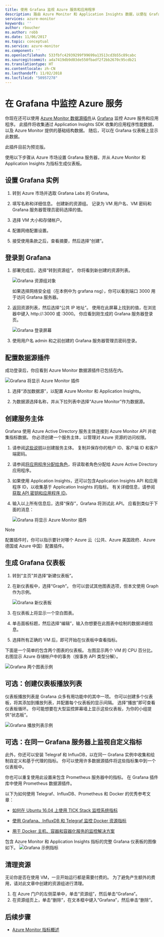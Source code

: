 ```yaml
---
title: 使用 Grafana 监视 Azure 服务和应用程序
description: 路由 Azure Monitor 和 Application Insights 数据，以便在 Grafana 中进行查看。
services: azure-monitor
keywords: ''
author: rboucher
ms.author: robb
ms.date: 11/06/2017
ms.topic: conceptual
ms.service: azure-monitor
ms.component: ''
ms.openlocfilehash: 533fbfc42939299f99699a13513cd3b55c89cabc
ms.sourcegitcommit: ada7419db9d03de550fbadf2f2bb2670c95cdb21
ms.translationtype: HT
ms.contentlocale: zh-CN
ms.lasthandoff: 11/02/2018
ms.locfileid: "50957278"
---
```

# <a name="monitor-your-azure-services-in-grafana"></a>在 Grafana 中监控 Azure 服务
你现在还可以使用 [Azure Monitor 数据源插件](https://grafana.com/plugins/grafana-azure-monitor-datasource)从 [Grafana](https://grafana.com/) 监控 Azure 服务和应用程序。 此插件将收集通过 Application Insights SDK 收集的应用程序性能数据，以及 Azure Monitor 提供的基础结构数据。 随后，可以在 Grafana 仪表板上显示此数据。

此插件目前为预览版。

使用以下步骤从 Azure 市场设置 Grafana 服务器，并从 Azure Monitor 和 Application Insights 为指标生成仪表板。

## <a name="set-up-a-grafana-instance"></a>设置 Grafana 实例
1. 转到 Azure 市场并选取 Grafana Labs 的 Grafana。

2. 填写名称和详细信息。 创建新的资源组。 记录为 VM 用户名、VM 密码和 Grafana 服务器管理员密码选择的值。  

3. 选择 VM 大小和存储帐户。

4. 配置网络配置设置。

5. 接受使用条款之后，查看摘要，然后选择“创建”。

## <a name="log-in-to-grafana"></a>登录到 Grafana
1. 部署完成后，选择“转到资源组”。 你将看到新创建的资源列表。

    ![Grafana 资源组对象](media/monitor-send-to-grafana/grafana1.png)

    如果选择网络安全组（在本例中为 grafana nsg），你可以看到端口 3000 用于访问 Grafana 服务器。

2. 返回资源列表，然后选择“公共 IP 地址”。 使用在此屏幕上找到的值，在浏览器中键入 http://<IP address>:3000 或 <DNSName>:3000。 你应看到刚生成的 Grafana 服务器登录页。

    ![Grafana 登录屏幕](media/monitor-send-to-grafana/grafana2.png)

3. 使用用户名 admin 和之前创建的 Grafana 服务器管理员密码登录。

## <a name="configure-data-source-plugin"></a>配置数据源插件

成功登录后，你应看到 Azure Monitor 数据源插件已包括在内。

![Grafana 将显示 Azure Monitor 插件](media/monitor-send-to-grafana/grafana3.png)

1. 选择“添加数据源”，以配置 Azure Monitor 和 Application Insights。

2. 为数据源选择名称，并从下拉列表中选择“Azure Monitor”作为数据源。


## <a name="create-a-service-principal"></a>创建服务主体

Grafana 使用 Azure Active Directory 服务主体连接到 Azure Monitor API 并收集指标数据。 你必须创建一个服务主体，以管理对 Azure 资源的访问权限。

1. 请参阅[这些说明](../active-directory/develop/howto-create-service-principal-portal.md)以创建服务主体。 复制并保存你的租户 ID、客户端 ID 和客户端密码。

2. 请参阅[将应用程序分配给角色](https://docs.microsoft.com/azure/azure-resource-manager/resource-group-create-service-principal-portal#assign-application-to-role)，将读取者角色分配给 Azure Active Directory 应用程序。     

3. 如果使用 Application Insights，还可以包含Application Insights API 和应用程序 ID，以收集基于 Application Insights 的指标。 有关详细信息，请参阅[获取 API 密钥和应用程序 ID](https://dev.applicationinsights.io/documentation/Authorization/API-key-and-App-ID)。

4. 输入以上所有信息后，选择“保存”，Grafana 将测试此 API。 应看到类似于下面的消息：  

    ![Grafana 将显示 Azure Monitor 插件](media/monitor-send-to-grafana/grafana4-1.png)

> [!NOTE]
> 配置插件时，你可以指示要针对哪个 Azure 云（公共、Azure 美国政府、Azure 德国或 Azure 中国）配置插件。
>
>

## <a name="build-a-grafana-dashboard"></a>生成 Grafana 仪表板

1. 转到“主页”并选择“新建仪表板”。

2. 在新仪表板中，选择“Graph”。 你可以尝试其他图表选项，但本文使用 Graph 作为示例。

    ![Grafana 新仪表板](media/monitor-send-to-grafana/grafana5.png)

3. 在仪表板上将显示一个空白图表。

4. 单击面板标题，然后选择“编辑”，输入你想要在此图表中绘制的数据详细信息。

5. 选择所有正确的 VM 后，即可开始在仪表板中查看指标。

下面是一个简单的包含两个图表的仪表板。 左图显示两个 VM 的 CPU 百分比。 右图显示 Azure 存储帐户中的事务（按事务 API 类型分解）。

![Grafana 两个图表示例](media/monitor-send-to-grafana/grafana6.png)


## <a name="optional-create-dashboard-playlists"></a>可选：创建仪表板播放列表

仪表板播放列表是 Grafana 众多有用功能中的其中一项。 你可以创建多个仪表板，将其添加到播放列表，并配置每个仪表板的显示间隔。 选择“播放”即可查看仪表板循环。 你可能想要在大型监控屏幕墙上显示这些仪表板，为你的小组提供“状态板”。

![Grafana 播放列表示例](media/monitor-send-to-grafana/grafana7.png)


## <a name="optional-monitor-your-custom-metrics-in-the-same-grafana-server"></a>可选：在同一 Grafana 服务器上监视自定义指标

此外，你还可以安装 Telegraf 和 InfluxDB，以在同一 Grafana 实例中收集和绘制自定义和基于代理的指标。 你可以使用许多数据源插件将这些指标集中到一个仪表板中。

你也可以重复使用此设置来包含 Prometheus 服务器中的指标。 在 Grafana 插件库中使用 Prometheus 数据源插件。

以下为如何使用 Telegraf、InfluxDB、Prometheus 和 Docker 的优秀参考文章：
 - [如何在 Ubuntu 16.04 上使用 TICK Stack 监控系统指标](https://www.digitalocean.com/community/tutorials/how-to-monitor-system-metrics-with-the-tick-stack-on-ubuntu-16-04)

 - [使用 Grafana、InfluxDB 和 Telegraf 监控 Docker 资源指标](https://blog.vpetkov.net/2016/08/04/monitor-docker-resource-metrics-with-grafana-influxdb-and-telegraf/)

 - [用于 Docker 主机、容器和容器化服务的监控解决方案](https://stefanprodan.com/2016/a-monitoring-solution-for-docker-hosts-containers-and-containerized-services/)

包含 Azure Monitor 和 Application Insights 指标的完整 Grafana 仪表板的图像如下。
![Grafana 示例指标](media/monitor-send-to-grafana/grafana8.png)


## <a name="clean-up-resources"></a>清理资源

无论你是否在使用 VM，一旦开始运行都是需要付费的。 为了避免产生额外的费用，请对此文章中创建的资源组进行清理。

1. 在 Azure 门户的左侧菜单中，单击“资源组”，然后单击“Grafana”。
2. 在资源组页上，单击“删除”，在文本框中键入“Grafana”，然后单击“删除”。

## <a name="next-steps"></a>后续步骤
* [Azure Monitor 指标概述](../monitoring/monitoring-data-collection.md)
